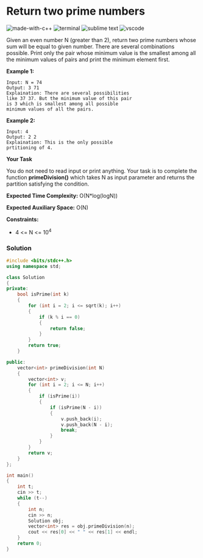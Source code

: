 # Return two prime numbers
![made-with-c++](https://img.shields.io/badge/Made%20with-C++-007396.svg)
![terminal](https://img.shields.io/badge/Windows%20Terminal-4D4D4D?logo=windows%20terminal&logoColor=white)
![sublime text](https://img.shields.io/badge/sublime_text-%23575757.svg?logo=sublime-text&logoColor=important)
![vscode](https://img.shields.io/badge/Visual_Studio_Code-0078D4?logo=visual%20studio%20code&logoColor=white)

Given an even number N (greater than 2), return two prime numbers whose sum will be equal to given number. There are several combinations possible. Print only the pair whose minimum value is the smallest among all the minimum values of pairs and print the minimum element first.

__Example 1:__
```
Input: N = 74
Output: 3 71
Explaination: There are several possibilities
like 37 37. But the minimum value of this pair
is 3 which is smallest among all possible
minimum values of all the pairs.
```
__Example 2:__
```
Input: 4
Output: 2 2
Explaination: This is the only possible
prtitioning of 4.
```
__Your Task__

You do not need to read input or print anything. Your task is to complete the function **primeDivision()** which takes N as input parameter and returns the partition satisfying the condition.

__Expected Time Complexity:__ O(N*log(logN))

__Expected Auxiliary Space:__ O(N)

__Constraints:__
- 4 <= N <= 10<sup>4</sup>

### Solution
```cpp
#include <bits/stdc++.h>
using namespace std;

class Solution
{
private:
    bool isPrime(int k)
    {
        for (int i = 2; i <= sqrt(k); i++)
        {
            if (k % i == 0)
            {
                return false;
            }
        }
        return true;
    }

public:
    vector<int> primeDivision(int N)
    {
        vector<int> v;
        for (int i = 2; i <= N; i++)
        {
            if (isPrime(i))
            {
                if (isPrime(N - i))
                {
                    v.push_back(i);
                    v.push_back(N - i);
                    break;
                }
            }
        }
        return v;
    }
};

int main()
{
    int t;
    cin >> t;
    while (t--)
    {
        int n;
        cin >> n;
        Solution obj;
        vector<int> res = obj.primeDivision(n);
        cout << res[0] << " " << res[1] << endl;
    }
    return 0;
}
```